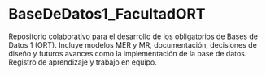 # BaseDeDatos1_FacultadORT
Repositorio colaborativo para el desarrollo de los obligatorios de Bases de Datos 1 (ORT). Incluye modelos MER y MR, documentación, decisiones de diseño y futuros avances como la implementación de la base de datos. Registro de aprendizaje y trabajo en equipo.
